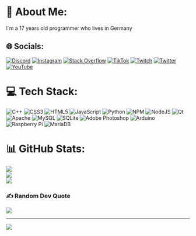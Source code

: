 # 💫 About Me:
I´m a 17 years old programmer who lives in Germany


## 🌐 Socials:
[![Discord](https://img.shields.io/badge/Discord-%237289DA.svg?logo=discord&logoColor=white)](htttps://discord.gg/https://discord.gg/qfAfKKxkDT) [![Instagram](https://img.shields.io/badge/Instagram-%23E4405F.svg?logo=Instagram&logoColor=white)](https://instagram.com/mikx.pv) [![Stack Overflow](https://img.shields.io/badge/-Stackoverflow-FE7A16?logo=stack-overflow&logoColor=white)](https://stackoverflow.com/users/19703835) [![TikTok](https://img.shields.io/badge/TikTok-%23000000.svg?logo=TikTok&logoColor=white)](https://tiktok.com/@zverplent) [![Twitch](https://img.shields.io/badge/Twitch-%239146FF.svg?logo=Twitch&logoColor=white)](https://twitch.tv/verplent_) [![Twitter](https://img.shields.io/badge/Twitter-%231DA1F2.svg?logo=Twitter&logoColor=white)](https://twitter.com/warden) [![YouTube](https://img.shields.io/badge/YouTube-%23FF0000.svg?logo=YouTube&logoColor=white)](https://youtube.com/c/UChFTPtEZ_VIKqh8Wx5WE6iw) 

# 💻 Tech Stack:
![C++](https://img.shields.io/badge/c++-%2300599C.svg?style=flat&logo=c%2B%2B&logoColor=white) ![CSS3](https://img.shields.io/badge/css3-%231572B6.svg?style=flat&logo=css3&logoColor=white) ![HTML5](https://img.shields.io/badge/html5-%23E34F26.svg?style=flat&logo=html5&logoColor=white) ![JavaScript](https://img.shields.io/badge/javascript-%23323330.svg?style=flat&logo=javascript&logoColor=%23F7DF1E) ![Python](https://img.shields.io/badge/python-3670A0?style=flat&logo=python&logoColor=ffdd54) ![NPM](https://img.shields.io/badge/NPM-%23000000.svg?style=flat&logo=npm&logoColor=white) ![NodeJS](https://img.shields.io/badge/node.js-6DA55F?style=flat&logo=node.js&logoColor=white) ![Qt](https://img.shields.io/badge/Qt-%23217346.svg?style=flat&logo=Qt&logoColor=white) ![Apache](https://img.shields.io/badge/apache-%23D42029.svg?style=flat&logo=apache&logoColor=white) ![MySQL](https://img.shields.io/badge/mysql-%2300f.svg?style=flat&logo=mysql&logoColor=white) ![SQLite](https://img.shields.io/badge/sqlite-%2307405e.svg?style=flat&logo=sqlite&logoColor=white) ![Adobe Photoshop](https://img.shields.io/badge/adobephotoshop-%2331A8FF.svg?style=flat&logo=adobephotoshop&logoColor=white) ![Arduino](https://img.shields.io/badge/-Arduino-00979D?style=flat&logo=Arduino&logoColor=white) ![Raspberry Pi](https://img.shields.io/badge/-RaspberryPi-C51A4A?style=flat&logo=Raspberry-Pi) ![MariaDB](https://img.shields.io/badge/MariaDB-003545?style=flat&logo=mariadb&logoColor=white)
# 📊 GitHub Stats:
![](https://github-readme-stats.vercel.app/api?username=verplent&theme=maroongold&hide_border=false&include_all_commits=true&count_private=false)<br/>
![](https://github-readme-streak-stats.herokuapp.com/?user=verplent&theme=maroongold&hide_border=false)<br/>
![](https://github-readme-stats.vercel.app/api/top-langs/?username=verplent&theme=maroongold&hide_border=false&include_all_commits=true&count_private=false&layout=compact)

### ✍️ Random Dev Quote
![](https://quotes-github-readme.vercel.app/api?type=horizontal&theme=gruvbox)

---
[![](https://visitcount.itsvg.in/api?id=verplent&icon=0&color=2)](https://visitcount.itsvg.in)
